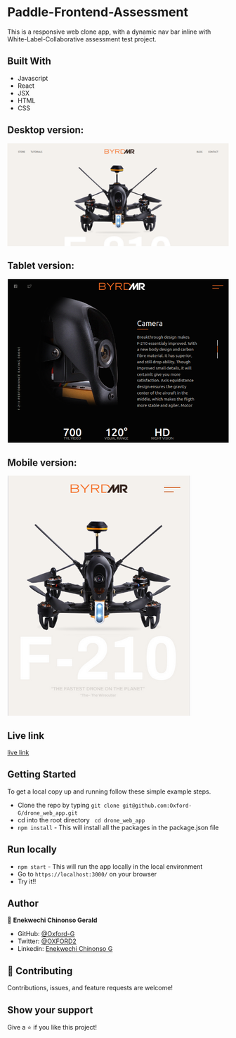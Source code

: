 # Paddle-Frontend-Assessment

This is a responsive web clone app, with a dynamic nav bar inline with White-Label-Collaborative assessment test project.

## Built With

- Javascript
- React
- JSX
- HTML
- CSS

## Desktop version:
![screenshot](./src/Components/assets/byrdmrDesktop.png)

## Tablet version:
![screenshot](./src/Components/assets/byrdmrTablet.png)

## Mobile version:
![screenshot](./src/Components/assets/byrdmrMobile.png)

## Live link

[live link](https://incandescent-banoffee-ca0e3f.netlify.app/)

## Getting Started

To get a local copy up and running follow these simple example steps.

- Clone the repo by typing `git clone git@github.com:Oxford-G/drone_web_app.git`
- cd into the root directory ` cd drone_web_app`
- `npm install` - This will install all the packages in the package.json file

## Run locally

- `npm start` - This will run the app locally in the local environment
- Go to `https://localhost:3000/` on your browser
- Try it!!

## Author

👤 **Enekwechi Chinonso Gerald**

- GitHub: [@Oxford-G](https://github.com/Oxford-G)
- Twitter: [@OXFORD2](https://twitter.com/OXFOXD2)
- Linkedin: [Enekwechi Chinonso G](https://www.linkedin.com/in/chinonso-enekwechi)

## 🤝 Contributing

Contributions, issues, and feature requests are welcome!

## Show your support

Give a ⭐️ if you like this project!